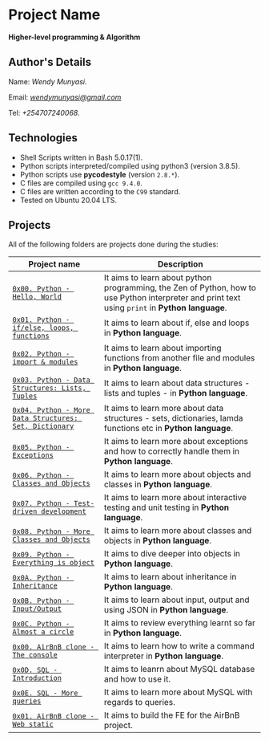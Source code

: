 # Project Name
**Higher-level programming & Algorithm**

## Author's Details
Name: *Wendy Munyasi.*

Email: *wendymunyasi@gmail.com*

Tel: *+254707240068.*

## Technologies
* Shell Scripts written in Bash 5.0.17(1).
* Python scripts interpreted/compiled using python3 (version 3.8.5).
* Python scripts use **pycodestyle** (version `2.8.*`).
* C files are compiled using `gcc 9.4.0`.
* C files are written according to the `C99` standard.
* Tested on Ubuntu 20.04 LTS.

## Projects
All of the following folders are projects done during the studies:

| Project name | Description |
| ------------ | ----------- |
| [`0x00. Python - Hello, World`](https://github.com/wendymunyasi/alx-higher_level_programming/tree/master/0x00-python-hello_world) | It aims to learn about python programming, the Zen of Python, how to use Python interpreter and print text using `print` in **Python language**.|
| [`0x01. Python - if/else, loops, functions`](https://github.com/wendymunyasi/alx-higher_level_programming/tree/master/0x01-python-if_else_loops_functions) | It aims to learn about if, else and loops in **Python language**.|
| [`0x02. Python - import & modules`](https://github.com/wendymunyasi/alx-higher_level_programming/tree/master/0x02-python-import_modules) | It aims to learn about importing functions from another file and modules in **Python language**.|
| [`0x03. Python - Data Structures: Lists, Tuples`](https://github.com/wendymunyasi/alx-higher_level_programming/tree/master/0x03-python-data_structures) | It aims to learn about data structures - lists and tuples - in **Python language**.|
| [`0x04. Python - More Data Structures: Set, Dictionary`](https://github.com/wendymunyasi/alx-higher_level_programming/tree/master/0x04-python-more_data_structures) | It aims to learn more about data structures - sets, dictionaries, lamda functions etc in **Python language**.|
| [`0x05. Python - Exceptions`](https://github.com/wendymunyasi/alx-higher_level_programming/tree/master/0x05-python-exceptions) | It aims to learn more about exceptions and how to correctly handle them in **Python language**.|
| [`0x06. Python - Classes and Objects`](https://github.com/wendymunyasi/alx-higher_level_programming/tree/master/0x06-python-classes) | It aims to learn more about objects and classes in **Python language**.|
| [`0x07. Python - Test-driven development`](https://github.com/wendymunyasi/alx-higher_level_programming/tree/master/0x07-python-test_driven_development) | It aims to learn more about interactive testing and unit testing in **Python language**.|
| [`0x08. Python - More Classes and Objects`](https://github.com/wendymunyasi/alx-higher_level_programming/tree/master/0x08-python-more_classes) | It aims to learn more about classes and objects in **Python language**.|
| [`0x09. Python - Everything is object`](https://github.com/wendymunyasi/alx-higher_level_programming/tree/master/0x09-python-everything_is_object) | It aims to dive deeper into objects in **Python language**.|
| [`0x0A. Python - Inheritance`](https://github.com/wendymunyasi/alx-higher_level_programming/tree/master/0x0A-python-inheritance) | It aims to learn about inheritance in **Python language**.|
| [`0x0B. Python - Input/Output`](https://github.com/wendymunyasi/alx-higher_level_programming/tree/master/0x0B-python-input_output) | It aims to learn about input, output and using JSON in **Python language**.|
| [`0x0C. Python - Almost a circle`](https://github.com/wendymunyasi/alx-higher_level_programming/tree/master/0x0C-python-almost_a_circle) | It aims to review everything learnt so far in **Python language**.|
| [`0x00. AirBnB clone - The console`](https://github.com/nancymuthee/AirBnB_clone) | It aims to learn how to write a command interpreter in **Python language**.|
| [`0x0D. SQL - Introduction`](https://github.com/wendymunyasi/alx-higher_level_programming/tree/master/0x0D-SQL_introduction) | It aims to leanrn about MySQL database and how to use it.|
| [`0x0E. SQL - More queries`](https://github.com/wendymunyasi/alx-higher_level_programming/tree/master/0x0C-python-almost_a_circle) | It aims to learn more about MySQL with regards to queries.|
| [`0x01. AirBnB clone - Web static`](https://github.com/wendymunyasi/alx-higher_level_programming/tree/master/0x0C-python-almost_a_circle) | It aims to build the FE for the AirBnB project.|

